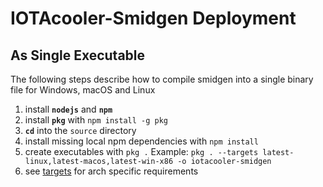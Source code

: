 # IOTAcooler-Smidgen Deployment

## As Single Executable

The following steps describe how to compile smidgen into a single binary file for Windows, macOS and Linux

1. install **`nodejs`** and **`npm`**
2. install **`pkg`** with `npm install -g pkg`
3. **`cd`** into the `source` directory
4. install missing local npm dependencies with `npm install`
5. create executables with `pkg .` Example: `pkg . --targets latest-linux,latest-macos,latest-win-x86 -o iotacooler-smidgen`
6. see [targets](https://www.npmjs.com/package/pkg#targets) for arch specific requirements
